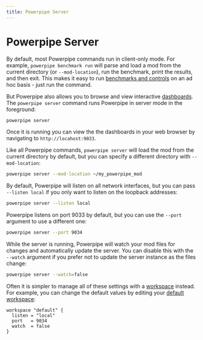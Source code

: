 ```yaml
---
title: Powerpipe Server
---
```


# Powerpipe Server

By default, most Powerpipe commands run in client-only mode.  For example, `powerpipe benchmark run` will parse and load a mod from the current directory (or `--mod-location`), run the benchmark, print the results, and then exit. This makes it easy to run [benchmarks and controls](/docs/run/benchmark) on an ad hoc basis - just run the command.


But Powerpipe also allows you to browse and view interactive [dashboards](/docs/run/dashboard).  The `powerpipe server` command runs Powerpipe in server mode in the foreground:

```bash
powerpipe server
```

Once it is running you can view the the dashboards in your web browser by navigating to `http://locahost:9033`.


Like all Powerpipe commands, `powerpipe server` will load the mod from the current directory by default, but you can specify a different directory with `--mod-location`:

```bash
powerpipe server --mod-location ~/my_powerpipe_mod
```

By default, Powerpipe will listen on all network interfaces, but you can pass `--listen local` if you only want to listen on the loopback addresses:

```bash
powerpipe server --listen local
```

Powerpipe listens on port 9033 by default, but you can use the `--port` argument to use a different one:

```bash
powerpipe server --port 9034
```

While the server is running, Powerpipe will watch your mod files for changes and automatically update the server.  You can disable this with the `--watch` argument if you prefer not to update the server instance as the files change:

```bash
powerpipe server --watch=false
```

Often it is simpler to manage all of these settings with a [workspace](/docs/run/workspaces) instead. For example, you can change the default values by editing your [default workspace](/docs/run/workspaces#using-workspaces):

```hcl
workspace "default" {
  listen = "local"
  port   = 9034
  watch  = false
}
```